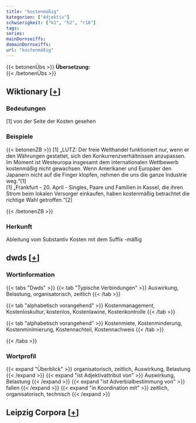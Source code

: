 ```yaml
---
title: "kostenmäßig"
kategorien: ["Adjektiv"]
schwierigkeit: ["k1", "h2", "r18"]
tags:
series:
mainDornseiffs:
domainDornseiffs:
url: "kostenmäßig"
---
```


{{< betonenÜbs >}}
**Übersetzung:**  
{{< /betonenÜbs >}}

## Wiktionary [[+](https://de.wiktionary.org/wiki/kostenmäßig)]

### Bedeutungen
[1] von der Seite der Kosten gesehen  

### Beispiele
{{< betonenZB >}}
[1] „LUTZ: Der freie Welthandel funktioniert nur, wenn er den Währungen gestattet, sich den Konkurrenzverhältnissen anzupassen. Im Moment ist Westeuropa insgesamt dem internationalen Wettbewerb kostenmäßig nicht gewachsen. Wenn Amerikaner und Europäer den Japanern nicht auf die Finger klopfen, nehmen die uns die ganze Industrie weg.“[1]  
[1] „Frankfurt - 20. April - Singles, Paare und Familien in Kassel, die ihren Strom beim lokalen Versorger einkaufen, haben kostenmäßig betrachtet die richtige Wahl getroffen.“[2]  

{{< /betonenZB >}}
### Herkunft
Ableitung vom Substantiv Kosten mit dem Suffix -mäßig  



## dwds [[+](https://www.dwds.de/wb/kostenmäßig)]

### Wortinformation
{{< tabs "Dwds" >}}
{{< tab "Typische Verbindungen" >}}
Auswirkung, Belastung, organisatorisch, zeitlich
{{< /tab >}}

{{< tab "alphabetisch vorangehend" >}}
Kostenmanagement, Kostenloskultur, kostenlos, Kostenlawine, Kostenkontrolle
{{< /tab >}}

{{< tab "alphabetisch vorangehend" >}}
Kostenmiete, Kostenminderung, Kostenminimierung, Kostennachteil, Kostennachweis
{{< /tab >}}

{{< /tabs >}}

### Wortprofil
{{< expand "Überblick" >}} organisatorisch, zeitlich, Auswirkung, Belastung {{< /expand >}}
{{< expand "ist Adjektivattribut von" >}} Auswirkung, Belastung {{< /expand >}}
{{< expand "ist Adverbialbestimmung von" >}} fallen {{< /expand >}}
{{< expand "in Koordination mit" >}} zeitlich, organisatorisch, technisch {{< /expand >}}

## Leipzig Corpora [[+](https://corpora.uni-leipzig.de/en/res?word=kostenmäßig&corpusId=deu_newscrawl-public_2018)]


